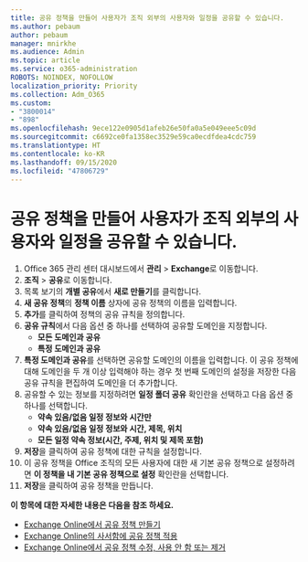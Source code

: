```yaml
---
title: 공유 정책을 만들어 사용자가 조직 외부의 사용자와 일정을 공유할 수 있습니다.
ms.author: pebaum
author: pebaum
manager: mnirkhe
ms.audience: Admin
ms.topic: article
ms.service: o365-administration
ROBOTS: NOINDEX, NOFOLLOW
localization_priority: Priority
ms.collection: Adm_O365
ms.custom:
- "3800014"
- "898"
ms.openlocfilehash: 9ece122e0905d1afeb26e50fa0a5e049eee5c09d
ms.sourcegitcommit: c6692ce0fa1358ec3529e59ca0ecdfdea4cdc759
ms.translationtype: HT
ms.contentlocale: ko-KR
ms.lasthandoff: 09/15/2020
ms.locfileid: "47806729"
---
```

# <a name="create-a-sharing-policy-to-allow-your-users-to-share-their-calendar-with-people-outside-your-organization"></a>공유 정책을 만들어 사용자가 조직 외부의 사용자와 일정을 공유할 수 있습니다.

1. Office 365 관리 센터 대시보드에서 **관리** > **Exchange**로 이동합니다.
2. **조직** > **공유**로 이동합니다.
3. 목록 보기의 **개별 공유**에서 **새로 만들기**를 클릭합니다.
4. **새 공유 정책**의 **정책 이름** 상자에 공유 정책의 이름을 입력합니다.
5. **추가**를 클릭하여 정책의 공유 규칙을 정의합니다.
6. **공유 규칙**에서 다음 옵션 중 하나를 선택하여 공유할 도메인을 지정합니다.
    - **모든 도메인과 공유**
    - **특정 도메인과 공유**
8. **특정 도메인과 공유**를 선택하면 공유할 도메인의 이름을 입력합니다. 이 공유 정책에 대해 도메인을 두 개 이상 입력해야 하는 경우 첫 번째 도메인의 설정을 저장한 다음 공유 규칙을 편집하여 도메인을 더 추가합니다.
9. 공유할 수 있는 정보를 지정하려면 **일정 폴더 공유** 확인란을 선택하고 다음 옵션 중 하나를 선택합니다.
    - **약속 있음/없음 일정 정보와 시간만**
    - **약속 있음/없음 일정 정보와 시간, 제목, 위치**
    - **모든 일정 약속 정보(시간, 주제, 위치 및 제목 포함)**
11. **저장**을 클릭하여 공유 정책에 대한 규칙을 설정합니다.
12. 이 공유 정책을 Office 조직의 모든 사용자에 대한 새 기본 공유 정책으로 설정하려면 **이 정책을 내 기본 공유 정책으로 설정** 확인란을 선택합니다.
13. **저장**을 클릭하여 공유 정책을 만듭니다.  

**이 항목에 대한 자세한 내용은 다음을 참조 하세요.**

- [Exchange Online에서 공유 정책 만들기](https://docs.microsoft.com/exchange/sharing/sharing-policies/create-a-sharing-policy)
- [Exchange Online의 사서함에 공유 정책 적용](https://docs.microsoft.com/exchange/sharing/sharing-policies/apply-a-sharing-policy)
- [Exchange Online에서 공유 정책 수정, 사용 안 함 또는 제거](https://docs.microsoft.com/exchange/sharing/sharing-policies/modify-a-sharing-policy)